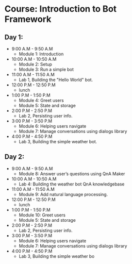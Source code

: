 # Course: Introduction to Bot Framework

## Day 1:
* 9:00 A.M - 9:50 A.M
  - Module 1: Introduction
* 10:00 A.M - 10:50 A.M
  - Module 2: Setup
  - Module 3: Run a simple bot
* 11:00 A.M - 11:50 A.M
  - Lab 1, Building the "Hello World" bot.
* 12:00 P.M - 12:50 P.M
  - lunch
* 1:00 P.M - 1:50 P.M
  - Module 4: Greet users
  - Module 5: State and storage
* 2:00 P.M - 2:50 P.M
  - Lab 2, Persisting user info.
* 3:00 P.M - 3:50 P.M
  - Module 6: Helping users navigate
  - Module 7: Manage conversations using dialogs library
* 4:00 P.M - 4:50 P.M
  - Lab 3, Building the simple weather bot.

## Day 2:
* 9:00 A.M - 9:50 A.M
  - Module 8: Answer user’s questions using QnA Maker
* 10:00 A.M - 10:50 A.M
  - Lab 4: Building the weather bot QnA knowledgebase
* 11:00 A.M - 11:50 A.M
  - Module 9: Add natural language processing.
* 12:00 P.M - 12:50 P.M
  - lunch
* 1:00 P.M - 1:50 P.M
  - Module 10: Greet users
  - Module 5: State and storage
* 2:00 P.M - 2:50 P.M
  - Lab 2, Persisting user info.
* 3:00 P.M - 3:50 P.M
  - Module 6: Helping users navigate
  - Module 7: Manage conversations using dialogs library
* 4:00 P.M - 4:50 P.M
  - Lab 3, Building the simple weather bo

